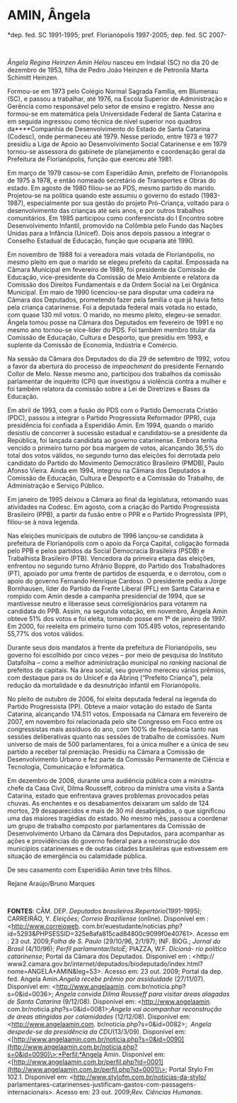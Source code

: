AMIN, Ângela
============

\*dep. fed. SC 1991-1995; pref. Florianópolis 1997-2005; dep. fed. SC
2007-

 

*Ângela Regina Heinzen Amin Helou* nasceu em Indaial (SC) no dia 20 de
dezembro de 1953, filha de Pedro João Heinzen e de Petronila Marta
Schimitt Heinzen.

Formou-se em 1973 pelo Colégio Normal Sagrada Família, em Blumenau (SC),
e passou a trabalhar, até 1976, na Escola Superior de Administração e
Gerência como responsável pelo setor de ensino e registro. Nesse ano
formou-se em matemática pela Universidade Federal de Santa Catarina e em
seguida ingressou como técnica de nível superior nos quadros
da****Companhia de Desenvolvimento do Estado de Santa Catarina (Codesc),
onde permaneceu até 1979. Nesse período, entre 1973 e 1977 presidiu a
Liga de Apoio ao Desenvolvimento Social Catarinense e em 1979 tornou-se
assessora do gabinete de planejamento e coordenação geral da Prefeitura
de Florianópolis, função que exerceu até 1981.

Em março de 1979 casou-se com Esperidião Amin, prefeito de Florianópolis
de 1975 a 1978, e então nomeado secretário de Transportes e Obras do
estado. Em agosto de 1980 filiou-se ao PDS, mesmo partido do marido.
Projetou-se na política quando este assumiu o governo do estado
(1983-1987), especialmente por sua gestão do projeto Pró-Criança,
voltado para o desenvolvimento das crianças até seis anos, e por outros
trabalhos comunitários. Em 1985 participou como conferencista do I
Encontro sobre Desenvolvimento Infantil, promovido na Colômbia pelo
Fundo das Nações Unidas para a Infância (Unicef). Dois anos depois
passou a integrar o Conselho Estadual de Educação, função que ocuparia
até 1990.

Em novembro de 1988 foi a vereadora mais votada de Florianópolis, no
mesmo pleito em que o marido se elegeu prefeito da capital. Empossada na
Câmara Municipal em fevereiro de 1989, foi presidente da Comissão de
Educação, vice-presidente da Comissão de Meio Ambiente e relatora da
Comissão dos Direitos Fundamentais e da Ordem Social na Lei Orgânica
Municipal. Em maio de 1990 licenciou-se para disputar uma cadeira na
Câmara dos Deputados, prometendo fazer pela família o que já havia feito
pela criança catarinense. Foi a deputada federal mais votada no estado,
com quase 130 mil votos. O marido, no mesmo pleito, elegeu-se senador.
Ângela tomou posse na Câmara dos Deputados em fevereiro de 1991 e no
mesmo ano tornou-se vice-líder do PDS. Foi também membro titular da
Comissão de Educação, Cultura e Desporto, que presidiu em 1993, e
suplente da Comissão de Economia, Indústria e Comércio.

Na sessão da Câmara dos Deputados do dia 29 de setembro de 1992, votou a
favor da abertura do processo de *impeachment* do presidente Fernando
Collor de Melo. Nesse mesmo ano, participou dos trabalhos da comissão
parlamentar de inquérito (CPI) que investigou a violência contra a
mulher e foi também relatora da comissão sobre a Lei de Diretrizes e
Bases da Educação.

Em abril de 1993, com a fusão do PDS com o Partido Democrata Cristão
(PDC), passou a integrar o Partido Progressista Reformador (PPR), cuja
presidência foi confiada a Esperidião Amin. Em 1994, quando o marido
desistiu de concorrer à sucessão estadual e candidatou-se a presidente
da República, foi lançada candidata ao governo catarinense. Embora tenha
vencido o primeiro turno por boa margem de votos, alcançando 36,5% do
total dos votos válidos, no segundo turno das eleições foi derrotada
pelo candidato do Partido do Movimento Democrático Brasileiro (PMDB),
Paulo Afonso Vieira. Ainda em 1994, integrou na Câmara dos Deputados a
Comissão de Educação, Cultura e Desporto e a Comissão do Trabalho, de
Administração e Serviço Público.

Em janeiro de 1995 deixou a Câmara ao final da legislatura, retomando
suas atividades na Codesc. Em agosto, com a criação do Partido
Progressista Brasileiro (PPB), a partir da fusão entre o PPR e o Partido
Progressista (PP), filiou-se à nova legenda.

Nas eleições municipais de outubro de 1996 lançou-se candidata à
prefeitura de Florianópolis com o apoio da Força Capital, coligação
formada pelo PPB e pelos partidos da Social Democracia Brasileira (PSDB)
e Trabalhista Brasileiro (PTB). Vencedora da primeira etapa das
eleições, enfrentou no segundo turno Afrânio Boppré, do Partido dos
Trabalhadores (PT), apoiado por uma frente de partidos de esquerda, e o
derrotou, com o apoio do governo Fernando Henrique Cardoso. O presidente
pediu a Jorge Bornhausen, líder do Partido da Frente Liberal (PFL) em
Santa Catarina e rompido com Amin desde a campanha presidencial de 1994,
que se mantivesse neutro e liberasse seus correligionários para votarem
na candidata do PPB. Assim, na segunda votação, em novembro, Ângela Amin
obteve 51% dos votos e foi eleita, tomando posse em 1º de janeiro de
1997. Em 2000, foi reeleita em primeiro turno com 105.495 votos,
representando 55,77% dos votos válidos.

Durante seus dois mandatos à frente da prefeitura de Florianópolis, seu
governo foi escolhido por cinco vezes – por meio de pesquisa do
Instituto Datafolha – como a melhor administração municipal no *ranking*
nacional de prefeitos de capitais. Na área social, seu governo mereceu
vários prêmios, com destaque para os do Unicef e da Abrinq (“Prefeito
Criança”), pela redução da mortalidade e da desnutrição infantil em
Florianópolis.

No pleito de outubro de 2006, foi eleita deputada federal na legenda do
Partido Progressista (PP). Obteve a maior votação do estado de Santa
Catarina, alcançando 174.511 votos. Empossada na Câmara em fevereiro de
2007, em novembro foi relacionada pelo site Congresso em Foco entre os
congressistas mais assíduos do ano, com 100% de frequência tanto nas
sessões deliberativas quanto nas sessões de trabalho de comissões. Num
universo de mais de 500 parlamentares, foi a única mulher e a única de
seu partido a receber tal premiação. Presidiu na Câmara a Comissão de
Desenvolvimento Urbano e fez parte da Comissão Permanente de Ciência e
Tecnologia, Comunicação e Informática.

Em dezembro de 2008, durante uma audiência pública com a ministra-chefe
da Casa Civil, Dilma Rousseff, cobrou da ministra uma visita a Santa
Catarina, estado que enfrentava graves problemas provocados pelas
chuvas. As enchentes e os desabamentos deixaram um saldo de 124 mortos,
29 desaparecidos e mais de 30 mil desabrigados, o que significou uma das
maiores tragédias do estado. No mesmo mês, passou a coordenar um grupo
de trabalho composto por parlamentares da Comissão de Desenvolvimento
Urbano da Câmara dos Deputados, para acompanhar as ações e providências
do governo federal para a reconstrução dos municípios catarinenses e de
outras cidades brasileiras que estivessem em situação de emergência ou
calamidade pública.

De seu casamento com Esperidião Amin teve três filhos.

Rejane Araújo/Bruno Marques

 

**FONTES**: CÂM. DEP. *Deputados brasileiros.*Repertório**(1991-1995);
CARREIRÃO, Y. *Eleições; Correio Braziliense* (online). Disponível em :
\<http://www.correioweb.
com.br/euestudante/noticias.php?id=5293&PHPSESSID=325e8afa815cad84800c9099f0e40761\>.
Acesso em : 23 out. 2009;*Folha de S. Paulo* (29/10/96, 2/1/97); INF.
BIOG.; *Jornal do Brasil* (4/10/96); *Perfil parlamentar/IstoÉ;* PIAZZA,
W.F. *Dicioná- rio político catarinense*; Portal da Câmara dos
Deputados. Disponível em : \<http://
www2.camara.gov.br/internet/deputados/biodeputado/index.html?nome=ANGELA+AMIN&leg=53\>.
Acesso em: 23 out. 2009; Portal da dep. fed. Angela Amin.*Angela recebe
prêmio por assiduidade* (27/11/07). Disponível em:
\<http://www.angelaamin. com.br/noticia.php?s=0&id=0036\>; *Angela
convida Dilma Rousseff para visitar áreas alagadas de Santa Catarina*
(9/12/08). Disponível em: \<http://www.angelaamin.
com.br/noticia.php?s=0&id=0081\>;*Angela vai acompanhar reconstrução de
áreas atingidas por calamidades* (12/12/08). Disponível em:
\<http://www.angelaamin.com. br/noticia.php?s=0&id=0082\>;  *Angela
despede-se da presidência da CDU*(13/3/09). Disponível em:
\<[http://www.angelaamin.com.br/noticia.php?s=0&id=0090](http://www.angelaamin.com.br/noticia.php?s=0&id=0090)\>;*Perfil:*Angela
Amin. Disponível em:
\<[http://www.angelaamin.com.br/perfil.php?id=0001](http://www.angelaamin.com.br/perfil.php?id=0001)\>;
Portal Stylo Fm 102.1. Disponível em:
\<http://www.stylofm.com.br/noticias-da-stylo/
parlamentares-catarinenses-justificam-gastos-com-passagens-internacionais\>.
Acesso em: 23 out. 2009;*Rev. Ciências Humanas.*

 

 

 

 

 
